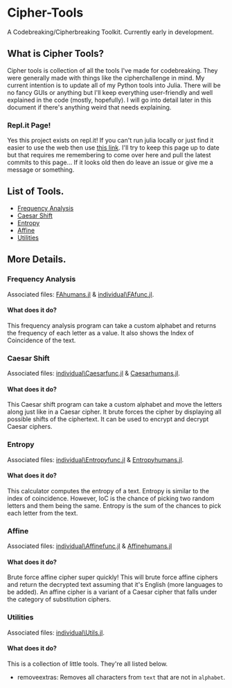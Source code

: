 # Cipher-Tools
A Codebreaking/Cipherbreaking Toolkit. Currently early in development.  

## What is Cipher Tools?
Cipher tools is collection of all the tools I've made for codebreaking. They were generally made with things like the cipherchallenge in mind. My current intention is to update all of my Python tools into Julia. There will be no fancy GUIs or anything but I'll keep everything user-friendly and well explained in the code (mostly, hopefully). I will go into detail later in this document if there's anything weird that needs explaining.

### Repl.it Page!
Yes this project exists on repl.it! If you can't run julia locally or just find it easier to use the web then use [this link](https://repl.it/@Squalm/Cipher-Tools#README.md). I'll try to keep this page up to date but that requires me remembering to come over here and pull the latest commits to this page... If it looks old then do leave an issue or give me a message or something.

## List of Tools.

 - [Frequency Analysis](https://github.com/Squalm/Cipher-Tools#frequency-analysis)
 - [Caesar Shift](https://github.com/Squalm/Cipher-Tools#caesar-shift)
 - [Entropy](https://github.com/Squalm/Cipher-Tools#entropy)
 - [Affine](https://github.com/Squalm/Cipher-Tools#affine)
 - [Utilities](https://github.com/Squalm/Cipher-Tools#utilities)

## More Details.
### Frequency Analysis
Associated files: [FAhumans.jl](https://github.com/Squalm/Cipher-Tools/blob/master/FAhumans.jl) & [individual\\FAfunc.jl](https://github.com/Squalm/Cipher-Tools/blob/master/individual/FAfunc.jl).  
#### What does it do?
This frequency analysis program can take a custom alphabet and returns the frequency of each letter as a value. It also shows the Index of Coincidence of the text.  
### Caesar Shift
Associated files: [individual\\Caesarfunc.jl](https://github.com/Squalm/Cipher-Tools/blob/master/individual/Caesarfunc.jl) & [Caesarhumans.jl](https://github.com/Squalm/Cipher-Tools/blob/master/Caesarhumans.jl).  
#### What does it do?
This Caesar shift program can take a custom alphabet and move the letters along just like in a Caesar cipher. It brute forces the cipher by displaying all possible shifts of the ciphertext. It can be used to encrypt and decrypt Caesar ciphers.  
### Entropy
Associated files: [individual\\Entropyfunc.jl](https://github.com/Squalm/Cipher-Tools/blob/master/individual/Entropyfunc.jl) & [Entropyhumans.jl](https://github.com/Squalm/Cipher-Tools/blob/master/Entropyhumans.jl).  
#### What does it do?
This calculator computes the entropy of a text. Entropy is similar to the index of coincidence. However, IoC is the chance of picking two random letters and them being the same. Entropy is the sum of the chances to pick each letter from the text.  
### Affine  
Associated files: [individual\\Affinefunc.jl](https://github.com/Squalm/Cipher-Tools/blob/master/individual/Affinefunc.jl) & [Affinehumans.jl](ttps://github.com/Squalm/Cipher-Tools/blob/master/Affinehumans.jl)
#### What does it do?
Brute force affine cipher super quickly! This will brute force affine ciphers and return the decrypted text assuming that it's English (more languages to be added). An affine cipher is a variant of a Caesar cipher that falls under the category of substitution ciphers.  
### Utilities
Associated files: [individual\\Utils.jl](https://github.com/Squalm/Cipher-Tools/blob/master/individual/Utils.jl).  
#### What does it do?
This is a collection of little tools. They're all listed below.  
 - removeextras: Removes all characters from `text` that are not in `alphabet`.

